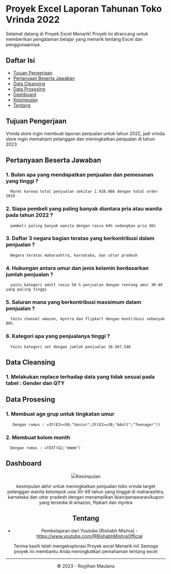 # Proyek Excel Laporan Tahunan Toko Vrinda 2022

Selamat datang di Proyek Excel Menarik! Proyek ini dirancang untuk memberikan pengalaman belajar yang menarik tentang Excel dan penggunaannya.

## Daftar Isi

- [Tujuan Pengerjaan](#tujuan-pengerjaan)
- [Pertanyaan Beserta Jawaban](#pertanyaan-beserta-jawaban)
- [Data Cleansing](#data-cleansing)
- [Data Prosesing](#data-prosesing)
- [Dashboard](#dashboard)
- [Kesimpulan](#kesimpulan)
- [Tentang](#tentang)

## Tujuan Pengerjaan

Vrinda store ingin membuat laporan penjualan untuk tahun 2022, jadi vrinda store ingin memahami pelanggan dan meningkatkan penjualan di tahun 2023

## Pertanyaan Beserta Jawaban

### 1. Bulan apa yang mendapatkan penjualan dan pemesanan yang tinggi ? 
      Maret karena total penjualan sekitar 1.928.066 dengan total order 2819

### 2. Siapa pembeli yang paling banyak diantara pria atau wanita pada tahun 2022 ? 
      pembeli paling banyak wanita dengan rasio 64% sedangkan pria 36%

### 3. Daftar 3 negara bagian teratas yang berkontribusi dalam penjualan ? 
      Negara teratas maharashtra, karnataka, dan uttar pradesh 

### 4. Hubungan antara umur dan jenis kelamin berdasarkan jumlah penjualan ? 
      yaitu kategori adult rasio 50 % penjualan dengan rentang umur 30-49 yang paling tinggi 

### 5. Saluran mana yang berkontribusi maxsimum dalam penjualan ? 
      Yaitu channel amazon, myntra dan flipkart dengan kontribusi sebanyak 80% 

### 6. Kategori apa yang penjualanya tinggi ? 
      Yaitu kategori set dengan jumlah penjualan 10.507.546

## Data Cleansing

### 1. Melakukan replace terhadap data yang tidak sesuai pada tabel : Gender dan QTY 

## Data Prosesing

### 1. Membuat age grup untuk tingkatan umur
       Dengan rumus : =IF(E2>=50;"Senior";IF(E2>=30;"Adult";"Teenager"))

### 2. Membuat kolom month
      Dengan rumus : =TEXT(G2;"mmmm")
      
## Dashboard
<div align="center">
  <img src="https://github.com/Royjihan21/Data_Gambar_Excel/blob/main/Picture_Porto_1_Excel_Laporan%20Tahunan%20Toko%20Vrinda%202022/dashboard.png>
</div>

## Kesimpulan

kesimpulan akhir untuk meningkatkan penjualan toko vrinda
target pelanggan wanita kelompok usia 30-49 tahun yang tinggal di maharashtra, karnataka dan uttar pradesh dengan menampilkan iklan/penawaran/kupon yang tersedia di amazon, flipkart dan myntra

## Tentang

- Pembelajaran dari Youtube [Rishabh Mishra] - https://www.youtube.com/@RishabhMishraOfficial

Terima kasih telah mengeksplorasi Proyek excel Menarik ini! Semoga proyek ini membantu Anda meningkatkan pemahaman tentang excel
***
© 2023 - Royjihan Maulana
